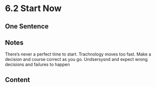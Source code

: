 # 6.2 Start Now

## One Sentence

## Notes
There’s never a perfect time to start. Trachnology moves too fast. Make a decision and course correct as you go. Undsersysnd and expect wrong decisions and failures to happen 

## Content
